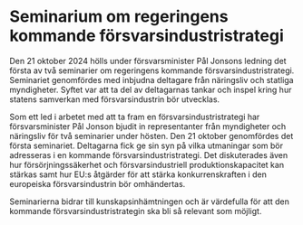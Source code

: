 # Seminarium om regeringens kommande försvarsindustristrategi

Den 21 oktober 2024 hölls under försvarsminister Pål Jonsons ledning det första av två seminarier om regeringens kommande försvarsindustristrategi. Seminariet genomfördes med inbjudna deltagare från näringsliv och statliga myndigheter. Syftet var att ta del av deltagarnas tankar och inspel kring hur statens samverkan med försvarsindustrin bör utvecklas.

Som ett led i arbetet med att ta fram en försvarsindustristrategi har försvarsminister Pål Jonson bjudit in representanter från myndigheter och näringsliv för två seminarier under hösten. Den 21 oktober genomfördes det första seminariet. Deltagarna fick ge sin syn på vilka utmaningar som bör adresseras i en kommande försvarsindustristrategi. Det diskuterades även hur försörjningssäkerhet och försvarsindustriell produktionskapacitet kan stärkas samt hur EU:s åtgärder för att stärka konkurrenskraften i den europeiska försvarsindustrin bör omhändertas.

Seminarierna bidrar till kunskapsinhämtningen och är värdefulla för att den kommande försvarsindustristrategin ska bli så relevant som möjligt.
